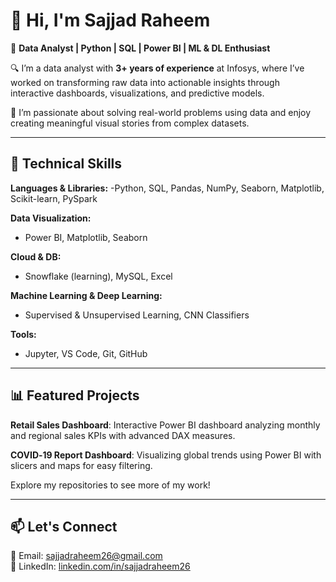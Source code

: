 # 👋 Hi, I'm Sajjad Raheem

🎯 **Data Analyst | Python | SQL | Power BI | ML & DL Enthusiast**

🔍 I’m a data analyst with **3+ years of experience** at Infosys, where I’ve worked on transforming raw data into actionable insights through interactive dashboards, visualizations, and predictive models.

🚀 I’m passionate about solving real-world problems using data and enjoy creating meaningful visual stories from complex datasets.

---


## 🔧 Technical Skills

**Languages & Libraries:** 
-Python, SQL, Pandas, NumPy, Seaborn, Matplotlib, Scikit-learn, PySpark 

**Data Visualization:**
- Power BI, Matplotlib, Seaborn
  
**Cloud & DB:**
- Snowflake (learning), MySQL, Excel
   
**Machine Learning & Deep Learning:**
- Supervised & Unsupervised Learning, CNN Classifiers
  
**Tools:**
- Jupyter, VS Code, Git, GitHub


---

## 📊 Featured Projects

**Retail Sales Dashboard**: Interactive Power BI dashboard analyzing monthly and regional sales KPIs with advanced DAX measures. 

**COVID‑19 Report Dashboard**: Visualizing global trends using Power BI with slicers and maps for easy filtering. 

Explore my repositories to see more of my work!

---

## 📫 Let's Connect

📧 Email: [sajjadraheem26@gmail.com](mailto:sajjadraheem26@gmail.com)  
💼 LinkedIn: [linkedin.com/in/sajjadraheem26](https://www.linkedin.com/in/sajjadraheem26) 

<!--
**sajjadraheem26/sajjadraheem26** is a ✨ _special_ ✨ repository because its `README.md` (this file) appears on your GitHub profile.

Here are some ideas to get you started:

- 🔭 I’m currently working on ...
- 🌱 I’m currently learning ...
- 👯 I’m looking to collaborate on ...
- 🤔 I’m looking for help with ...
- 💬 Ask me about ...
- 📫 How to reach me: ...
- 😄 Pronouns: ...
- ⚡ Fun fact: ...
-->
